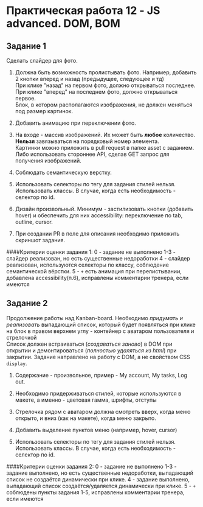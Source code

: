 # Практическая работа 12 - JS advanced. DOM, BOM

## Задание 1

Сделать слайдер для фото.

1. Должна быть возможность пролистывать фото. Например, добавить 2 кнопки вперед и назад (предыдущее, следующее и тд) <br>
При клике "назад" на первом фото, должно открываться последнее. При клике "вперед" на последнем фото, должно открываться первое. <br>
Блок, в котором располагаются изображения, не должен меняться под размер картинок.

2. Добавить анимацию при переключении фото. <br>

3. На входе - массив изображений. Их может быть **любое** количество. **Нельзя** завязываться на порядковый номер элемента. <br>
Картинки можно приложить в pull request в папке asset с заданием. Либо использовать стороннее API, сделав GET запрос для получения изображений.<br>

4. Соблюдать семантическую верстку.<br>

5. Использовать селекторы по тегу для задания стилей нельзя. Использовать классы. В случае, когда есть необходимость - селектор по id.

6. Дизайн произвольный. Минимум - застилизовать кнопки (добавить hover) и обеспечить для них accessibility: переключение по tab, outline, cursor.

7. При создании PR в поле для описания необходимо приложить скриншот задания.

####Критерии оценки задания 1: 
0 - задание не выполнено
1-3 - слайдер реализован, но есть существенные недоработки
4 - слайдер реализован, используются селекторы по классу, соблюдение семантической вёрстки.
5 - `+` есть анимация при перелистывании, добавлена accessibility(п.6), исправлены комментарии тренера, если имеются

## Задание 2

Продолжение работы над Kanban-board. Необходимо *придумать и реализовать* выпадающий список, который будет появляться при клике на блок в правом верхнем углу - контейнер с аватаром пользователя и стрелочкой <br>
Список должен встраиваться (*создаваться заново*) в DOM при открытии и демонтироваться (*полностью удаляться из html*) при закрытии. Задание направлено на работу с DOM, а не свойством CSS `display`.

1. Содержание - произвольное, пример - My account, My tasks, Log out. <br>

2. Необходимо придерживаться стилей, которые используются в макете, а именно - цветовая гамма, шрифты, отступы<br>

3. Стрелочка рядом с аватаром должна смотреть вверх, когда меню открыто, и вниз (как на макете), когда меню закрыто. <br>

4. Добавить выделение пунктов меню (например, hover, cursor) <br>

5. Использовать селекторы по тегу для задания стилей нельзя. Использовать классы. В случае, когда есть необходимость - селектор по id.

####Критерии оценки задания 2: 
0 - задание не выполнено
1-3 - задание выполнено, но есть существенные недоработки, выпадающий список не создаётся динамически при клике.
4 - задание выполнено, выпадающий список создаётся/удаляется динамически при клике.
5 - `+` соблюдены пункты задания 1-5, исправлены комментарии тренера, если имеются

